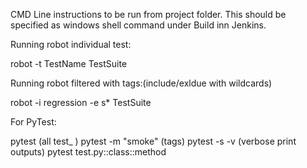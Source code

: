 CMD Line instructions to be run from project folder. This should be specified as windows shell command under Build inn Jenkins.

Running robot individual test:

 robot -t TestName TestSuite
 
Running robot filtered with tags:(include/exldue with wildcards)
 
  robot -i regression -e s* TestSuite
  
For PyTest:

pytest (all test_ )
pytest -m "smoke" (tags)
pytest -s -v (verbose print outputs)
pytest test.py::class::method
